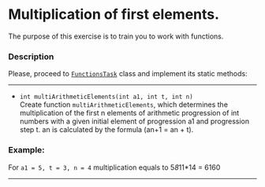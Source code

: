 # Multiplication of first elements.

The purpose of this exercise is to train you to work with functions.

### Description

Please, proceed to [`FunctionsTask`](src/main/java/com/epam/rd/autotasks/FunctionsTask3.java) class
and implement its static methods:

---

* `int multiArithmeticElements(int a1, int t, int n)`\
Create function `multiArithmeticElements`, which determines the multiplication of the first n elements
of arithmetic progression of int numbers with a given initial element of progression a1 and progression
step t. an is calculated by the formula (an+1 = an + t).

###  Example:
For `a1 = 5, t = 3, n = 4` multiplication equals to 5*8*11*14 = 6160

---
